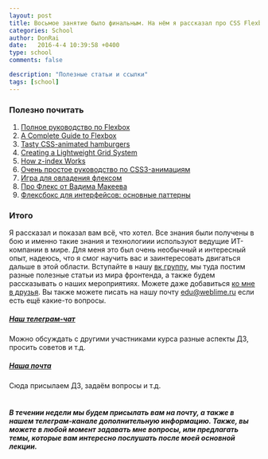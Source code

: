 ```yaml
---
layout: post
title: Восьмое занятие было финальным. На нём я рассказал про CSS Flexbox
categories: School
author: DonRai
date:   2016-4-4 10:39:58 +0400
type: school
comments: false

description: "Полезные статьи и ссылки"
tags: [school]
---
```


### Полезно почитать
1. [Полное руководство по Flexbox](http://frontender.info/a-guide-to-flexbox/)
2. [A Complete Guide to Flexbox](https://css-tricks.com/snippets/css/a-guide-to-flexbox/)
3. [Tasty CSS-animated hamburgers](https://jonsuh.com/hamburgers/)
4. [Creating a Lightweight Grid System](http://joshnh.com/weblog/creating-lightweight-grid-system/)
5. [How z-index Works](http://ianlunn.github.io/Hover/)
6. [Очень простое руководство по CSS3-анимациям](http://frontender.info/ochen-prostoe-rukovodstvo-po-css-animatsiyam/)
7. [Игра для овладения флексом](http://flexboxfroggy.com/#ru)
8. [Про Флекс от Вадима Макеева](http://pepelsbey.net/pres/flexbox-gotcha/)
9. [Флексбокс для интерфейсов: основные паттерны](http://prgssr.ru/development/fleksboks-dlya-interfejsov-osnovnye-patterny.html)

### Итого
Я рассказал и показал вам всё, что хотел. Все знания были получены в бою и именно такие знания и технологиии используют ведущие ИТ-компании в мире. Для меня это был очень необычный и интересный опыт, надеюсь, что я смог научить вас и заинтересовать двигаться дальше в этой области.
Вступайте в нашу [вк группу](https://new.vk.com/frontdays), мы туда постим разные полезные статьи из мира фронтенда, а также будем рассказывать о наших мероприятиях. Можете даже добавиться [ко мне в друзья](https://new.vk.com/al.ulianov). Вы также можете писать на нашу почту [edu@weblime.ru](mailto:edu@weblime.ru) если есть ещё какие-то вопросы.
<br />

##### [Наш телеграм-чат](https://telegram.me/joinchat/AG4QLD540dhAT3pZ_6VbTA)
Можно обсуждать с другими участниками курса разные аспекты ДЗ, просить советов и т.д.

##### [Наша почта](mailto:edu@weblime.ru)
Сюда присылаем ДЗ, задаём вопросы и т.д.
<br /><br />

##### В течении недели мы будем присылать вам на почту, а также в нашем телеграм-канале дополнительную информацию. Также, вы можете в любой момент задавать мне вопросы, или предлагать темы, которые вам интересно послушать после моей основной лекции.
